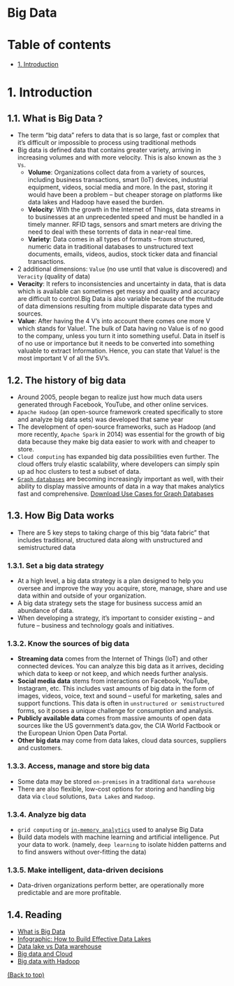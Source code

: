 # Big Data

# Table of contents
- [1. Introduction](#1-introduction)

# 1. Introduction
## 1.1. What is Big Data ?
- The term “big data” refers to data that is so large, fast or complex that it’s difficult or impossible to process using traditional methods
- Big data is defined data that contains greater variety, arriving in increasing volumes and with more velocity. This is also known as the `3 Vs`.
  - **Volume**: Organizations collect data from a variety of sources, including business transactions, smart (IoT) devices, industrial equipment, videos, social media and more. In the past, storing it would have been a problem – but cheaper storage on platforms like data lakes and Hadoop have eased the burden.
  - **Velocity**: With the growth in the Internet of Things, data streams in to businesses at an unprecedented speed and must be handled in a timely manner. RFID tags, sensors and smart meters are driving the need to deal with these torrents of data in near-real time.
  - **Variety**: Data comes in all types of formats – from structured, numeric data in traditional databases to unstructured text documents, emails, videos, audios, stock ticker data and financial transactions.
-  2 additional dimensions: `Value` (no use until that value is discovered) and `Veracity` (quality of data) 
  - **Veracity**: It refers to inconsistencies and uncertainty in data, that is data which is available can sometimes get messy and quality and accuracy are difficult to control.Big Data is also variable because of the multitude of data dimensions resulting from multiple disparate data types and sources.
  - **Value**: After having the 4 V’s into account there comes one more V which stands for Value!. The bulk of Data having no Value is of no good to the company, unless you turn it into something useful. Data in itself is of no use or importance but it needs to be converted into something valuable to extract Information. Hence, you can state that Value! is the most important V of all the 5V’s.
## 1.2. The history of big data
- Around 2005, people began to realize just how much data users generated through Facebook, YouTube, and other online services. 
- `Apache Hadoop` (an open-source framework created specifically to store and analyze big data sets) was developed that same year
- The development of open-source frameworks, such as Hadoop (and more recently, `Apache Spark` in 2014) was essential for the growth of big data because they make big data easier to work with and cheaper to store.
- `Cloud computing` has expanded big data possibilities even further. The cloud offers truly elastic scalability, where developers can simply spin up ad hoc clusters to test a subset of data.
- [`Graph databases`](https://www.oracle.com/sg/big-data/what-is-graph-database/) are becoming increasingly important as well, with their ability to display massive amounts of data in a way that makes analytics fast and comprehensive. [Download Use Cases for Graph Databases](https://www.oracle.com/cloud/solutions/use-cases-for-graph-databases-and-graph-analytics-ebook/)

## 1.3. How Big Data works
- There are 5 key steps to taking charge of this big “data fabric” that includes traditional, structured data along with unstructured and semistructured data
### 1.3.1. Set a big data strategy
- At a high level, a big data strategy is a plan designed to help you oversee and improve the way you acquire, store, manage, share and use data within and outside of your organization.
- A big data strategy sets the stage for business success amid an abundance of data. 
- When developing a strategy, it’s important to consider existing – and future – business and technology goals and initiatives. 
### 1.3.2. Know the sources of big data
- **Streaming data** comes from the Internet of Things (IoT) and other connected devices. You can analyze this big data as it arrives, deciding which data to keep or not keep, and which needs further analysis. 
- **Social media data** stems from interactions on Facebook, YouTube, Instagram, etc. This includes vast amounts of big data in the form of images, videos, voice, text and sound – useful for marketing, sales and support functions. This data is often in `unstructured or semistructured` forms, so it poses a unique challenge for consumption and analysis. 
- **Publicly available data** comes from massive amounts of open data sources like the US government’s data.gov, the CIA World Factbook or the European Union Open Data Portal. 
- **Other big data** may come from data lakes, cloud data sources, suppliers and customers.
### 1.3.3. Access, manage and store big data
- Some data may be stored `on-premises` in a traditional `data warehouse` 
- There are also flexible, low-cost options for storing and handling big data via `cloud` solutions, `Data Lakes` and `Hadoop`.
### 1.3.4. Analyze big data
- `grid computing` or [`in-memory analytics`](https://www.sas.com/en_us/solutions/in-memory-analytics.html) used to analyse Big Data
- Build data models with machine learning and artificial intelligence. Put your data to work. (namely, `deep learning` to isolate hidden patterns and to find answers without over-fitting the data)
### 1.3.5. Make intelligent, data-driven decisions
- Data-driven organizations perform better, are operationally more predictable and are more profitable.

## 1.4. Reading
- [What is Big Data](https://www.oracle.com/sg/big-data/what-is-big-data/)
- [Infographic: How to Build Effective Data Lakes](https://www.oracle.com/webfolder/s/assets/infographics/build-data-lakes/index.html)
- [Data lake vs Data warehouse](https://www.sas.com/en_us/insights/articles/data-management/data-lake-and-data-warehouse-know-the-difference.html)
- [Big data and Cloud](https://blogs.sas.com/content/datamanagement/2021/05/27/hard-to-say-big-data-without-cloud/)
- [Big data with Hadoop](https://www.javatpoint.com/what-is-hadoop)

[(Back to top)](#table-of-contents)
